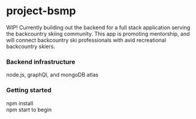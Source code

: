 # project-bsmp
WIP! Currently building out the backend for a full stack application serving the backcountry skiing community.
This app is promoting mentorship, and will connect backcountry ski professionals with avid recreational backcountry skiers. 

### Backend infrastructure 
node.js, graphQl, and mongoDB atlas

### Getting started
npm install</br>
npm start to begin
